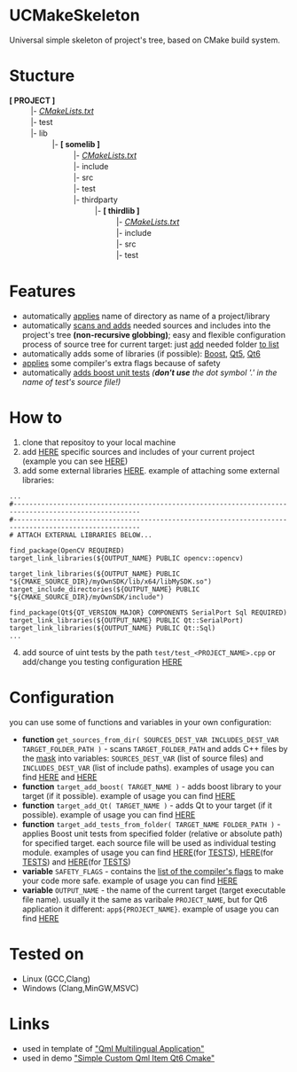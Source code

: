 # UCMakeSkeleton
Universal simple skeleton of project's tree, based on CMake build system.

# Stucture
**[ PROJECT ]**
<br/>ㅤㅤㅤ|- *[CMakeLists.txt](CMakeLists.txt)*
<br/>ㅤㅤㅤ|- test
<br/>ㅤㅤㅤ|- lib
<br/>ㅤㅤㅤㅤㅤㅤ|- **[ somelib ]**
<br/>ㅤㅤㅤㅤㅤㅤㅤㅤㅤ|- *[CMakeLists.txt](lib/somelib/CMakeLists.txt)*
<br/>ㅤㅤㅤㅤㅤㅤㅤㅤㅤ|- include
<br/>ㅤㅤㅤㅤㅤㅤㅤㅤㅤ|- src
<br/>ㅤㅤㅤㅤㅤㅤㅤㅤㅤ|- test
<br/>ㅤㅤㅤㅤㅤㅤㅤㅤㅤ|- thirdparty
<br/>ㅤㅤㅤㅤㅤㅤㅤㅤㅤㅤㅤㅤ|- **[ thirdlib ]**
<br/>ㅤㅤㅤㅤㅤㅤㅤㅤㅤㅤㅤㅤㅤㅤㅤ|- *[CMakeLists.txt](lib/somelib/thirdparty/thirdlib/CMakeLists.txt)*
<br/>ㅤㅤㅤㅤㅤㅤㅤㅤㅤㅤㅤㅤㅤㅤㅤ|- include
<br/>ㅤㅤㅤㅤㅤㅤㅤㅤㅤㅤㅤㅤㅤㅤㅤ|- src
<br/>ㅤㅤㅤㅤㅤㅤㅤㅤㅤㅤㅤㅤㅤㅤㅤ|- test

# Features
* automatically [applies](https://github.com/R3D9477/UCMakeSkeleton/blob/main/CMakeLists.txt#L6) name of directory as name of a project/library
* automatically [scans and adds](https://github.com/R3D9477/UCMakeSkeleton/blob/main/CMakeLists.txt#L9) needed sources and includes into the project's tree **(non-recursive globbing)**; easy and flexible configuration process of source tree for current target: just [add](https://github.com/R3D9477/UCMakeSkeleton/blob/main/CMakeLists.txt#L11) needed folder [to list](https://github.com/R3D9477/UCMakeSkeleton/blob/main/CMakeLists.txt#L11)
* automatically adds some of libraries (if possible): [Boost](https://github.com/R3D9477/UCMakeSkeleton/blob/main/CMakeLists.txt#L241), [Qt5](https://github.com/R3D9477/UCMakeSkeleton/blob/main/CMakeLists.txt#L121), [Qt6](https://github.com/R3D9477/UCMakeSkeleton/blob/main/CMakeLists.txt#L121)
* [applies](https://github.com/R3D9477/UCMakeSkeleton/blob/main/CMakeLists.txt#L142) some compiler's extra flags because of safety
* automatically [adds boost unit tests](https://github.com/R3D9477/UCMakeSkeleton/blob/main/CMakeLists.txt#L270) *(**don't use** the dot symbol '.' in the name of test's source file!)*

# How to
1. clone that repositoy to your local machine
2. add [HERE](https://github.com/R3D9477/UCMakeSkeleton/blob/main/CMakeLists.txt#L11) specific sources and includes of your current project (example you can see [HERE](https://github.com/R3D9477/SimpleCustomQmlItemQt6Cmake/blob/master/CMakeLists.txt#L12))
3. add some external libraries [HERE](https://github.com/R3D9477/UCMakeSkeleton/blob/main/CMakeLists.txt#L225). example of attaching some external libraries:
```
...
#------------------------------------------------------------------------------------------------------
#------------------------------------------------------------------------------------------------------
# ATTACH EXTERNAL LIBRARIES BELOW...

find_package(OpenCV REQUIRED)
target_link_libraries(${OUTPUT_NAME} PUBLIC opencv::opencv)

target_link_libraries(${OUTPUT_NAME} PUBLIC "${CMAKE_SOURCE_DIR}/myOwnSDK/lib/x64/libMySDK.so")
target_include_directories(${OUTPUT_NAME} PUBLIC "${CMAKE_SOURCE_DIR}/myOwnSDK/include")

find_package(Qt${QT_VERSION_MAJOR} COMPONENTS SerialPort Sql REQUIRED)
target_link_libraries(${OUTPUT_NAME} PUBLIC Qt::SerialPort)
target_link_libraries(${OUTPUT_NAME} PUBLIC Qt::Sql)
...
```
4. add source of uint tests by the path `test/test_<PROJECT_NAME>.cpp` or add/change you testing configuration [HERE](https://github.com/R3D9477/UCMakeSkeleton/blob/main/CMakeLists.txt#L236)

# Configuration
you can use some of functions and variables in your own configuration:
* **function** `get_sources_from_dir( SOURCES_DEST_VAR INCLUDES_DEST_VAR TARGET_FOLDER_PATH )` - scans `TARGET_FOLDER_PATH` and adds C++ files by the [mask](https://github.com/R3D9477/UCMakeSkeleton/blob/main/CMakeLists.txt#L17) into variables: `SOURCES_DEST_VAR` (list of source files) and `INCLUDES_DEST_VAR` (list of include paths). examples of usage you can find [HERE](https://github.com/R3D9477/UCMakeSkeleton/blob/main/lib/somelib/CMakeLists.txt#L8) and [HERE](https://github.com/R3D9477/UCMakeSkeleton/blob/main/lib/somelib/thirdparty/thirdlib/CMakeLists.txt#L8)
* **function** `target_add_boost( TARGET_NAME )` - adds boost library to your target (if it possible). example of usage you can find [HERE](https://github.com/R3D9477/UCMakeSkeleton/blob/main/CMakeLists.txt#L221)
* **function** `target_add_Qt( TARGET_NAME )` - adds Qt to your target (if it possible). example of usage you can find [HERE](https://github.com/R3D9477/UCMakeSkeleton/blob/main/CMakeLists.txt#L90)
* **function** `target_add_tests_from_folder( TARGET_NAME FOLDER_PATH )` - applies Boost unit tests from specified folder (relative or absolute path) for specified target. each source file will be used as individual testing module. examples of usage you can find [HERE](https://github.com/R3D9477/UCMakeSkeleton/blob/main/CMakeLists.txt#L270)(for [TESTS](https://github.com/R3D9477/UCMakeSkeleton/tree/main/test)), [HERE](https://github.com/R3D9477/UCMakeSkeleton/blob/main/lib/somelib/CMakeLists.txt#L32)(for [TESTS](https://github.com/R3D9477/UCMakeSkeleton/tree/main/lib/somelib/test)) and [HERE](https://github.com/R3D9477/UCMakeSkeleton/blob/main/lib/somelib/thirdparty/thirdlib/CMakeLists.txt#L29)(for [TESTS](https://github.com/R3D9477/UCMakeSkeleton/tree/main/lib/somelib/thirdparty/thirdlib/test))
* **variable** `SAFETY_FLAGS` - contains the [list of the compiler's flags](https://github.com/R3D9477/UCMakeSkeleton/blob/main/CMakeLists.txt#L104) to make your code more safe. example of usage you can find [HERE](https://github.com/R3D9477/UCMakeSkeleton/blob/main/CMakeLists.txt#L193)
* **variable** `OUTPUT_NAME` - the name of the current target (target executable file name). usually it the same as varibale `PROJECT_NAME`, but for Qt6 application it different: `app${PROJECT_NAME}`. example of usage you can find [HERE](https://github.com/R3D9477/UCMakeSkeleton/blob/main/CMakeLists.txt#L228)

# Tested on
* Linux (GCC,Clang)
* Windows (Clang,MinGW,MSVC)

# Links
* used in template of ["Qml Multilingual Application"](https://github.com/R3D9477/EmptyQmlMuiApp)
* used in demo ["Simple Custom Qml Item Qt6 Cmake"](https://github.com/R3D9477/SimpleCustomQmlItemQt6Cmake)
